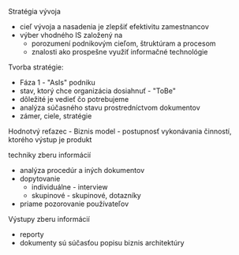 Stratégia vývoja
- cieľ vývoja a nasadenia je zlepšiť efektivitu zamestnancov
- výber vhodného IS založený na
	- porozumení podnikovým cieľom, štruktúram a procesom
	- znalosti ako prospešne využiť informačné technológie

Tvorba stratégie:
 - Fáza 1 - "AsIs" podniku
 - stav, ktorý chce organizácia dosiahnuť - "ToBe"
 - dôležité je vedieť čo potrebujeme
 - analýza súčasného stavu prostredníctvom dokumentov
 - zámer, ciele, stratégie

Hodnotvý reťazec - Biznis model - postupnosť vykonávania činností, ktorého výstup je produkt

techniky zberu informácií
- analýza procedúr a iných dokumentov
- dopytovanie
	- individuálne - interview
	- skupinové - skupinové, dotazníky
- priame pozorovanie používateľov

Výstupy zberu informácií
- reporty
- dokumenty sú súčasťou popisu biznis architektúry